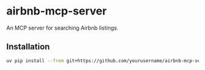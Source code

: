 # airbnb-mcp-server
An MCP server for searching Airbnb listings.

## Installation
```bash
uv pip install --from git+https://github.com/yourusername/airbnb-mcp-server
